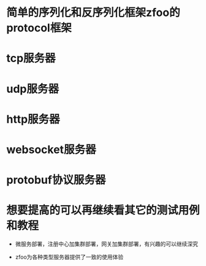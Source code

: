 # 简单的序列化和反序列化框架zfoo的protocol框架

# tcp服务器

# udp服务器

# http服务器

# websocket服务器

# protobuf协议服务器

# 想要提高的可以再继续看其它的测试用例和教程

- 微服务部署，注册中心加集群部署，网关加集群部署，有兴趣的可以继续深究

- zfoo为各种类型服务器提供了一致的使用体验
